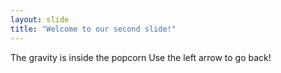 ```yaml
---
layout: slide
title: "Welcome to our second slide!"
---
```

The gravity is inside the popcorn
Use the left arrow to go back!
